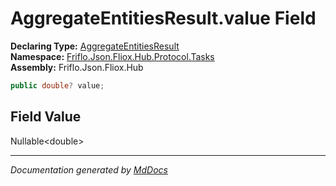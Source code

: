 ﻿<!--  
  <auto-generated>   
    The contents of this file were generated by a tool.  
    Changes to this file may be list if the file is regenerated  
  </auto-generated>   
-->

# AggregateEntitiesResult.value Field

**Declaring Type:** [AggregateEntitiesResult](../index.md)  
**Namespace:** [Friflo.Json.Fliox.Hub.Protocol.Tasks](../../index.md)  
**Assembly:** Friflo.Json.Fliox.Hub

```csharp
public double? value;
```

## Field Value

Nullable\<double\>

___

*Documentation generated by [MdDocs](https://github.com/ap0llo/mddocs)*
